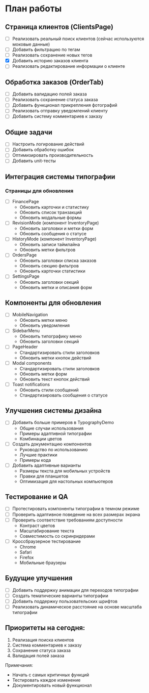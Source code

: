 # План работы

## Страница клиентов (ClientsPage)
- [ ] Реализовать реальный поиск клиентов (сейчас используются моковые данные)
- [ ] Добавить фильтрацию по тегам
- [ ] Реализовать сохранение новых тегов
- [x] Добавить историю заказов клиента
- [ ] Реализовать редактирование информации о клиенте

## Обработка заказов (OrderTab)
- [ ] Добавить валидацию полей заказа
- [ ] Реализовать сохранение статуса заказа
- [ ] Добавить функционал прикрепления фотографий
- [ ] Реализовать отправку уведомлений клиенту
- [ ] Добавить систему комментариев к заказу

## Общие задачи
- [ ] Настроить логирование действий
- [ ] Добавить обработку ошибок
- [ ] Оптимизировать производительность
- [ ] Добавить unit-тесты

## Интеграция системы типографии

### Страницы для обновления
- [ ] FinancePage
  - Обновить карточки и статистику
  - Обновить список транзакций
  - Обновить модальные формы
- [ ] RevisionMode (компонент InventoryPage)
  - Обновить заголовки и метки форм
  - Обновить сообщения о статусе
- [ ] HistoryMode (компонент InventoryPage)
  - Обновить записи таймлайна
  - Обновить метки фильтров
- [ ] OrdersPage
  - Обновить заголовки списка заказов
  - Обновить секцию фильтров
  - Обновить карточки статистики
- [ ] SettingsPage
  - Обновить заголовки секций
  - Обновить метки и описания форм

## Компоненты для обновления
- [ ] MobileNavigation
  - Обновить метки меню
  - Обновить уведомления
- [ ] SidebarMenu
  - Обновить типографику меню
  - Обновить заголовки секций
- [ ] PageHeader
  - Стандартизировать стили заголовков
  - Обновить метки кнопок действий
- [ ] Modal components
  - Стандартизировать стили заголовков
  - Обновить метки форм
  - Обновить текст кнопок действий
- [ ] Toast notifications
  - Обновить стили сообщений
  - Стандартизировать сообщения о статусе

## Улучшения системы дизайна
- [ ] Добавить больше примеров в TypographyDemo
  - Общие случаи использования
  - Примеры адаптивной типографии
  - Комбинации цветов
- [ ] Создать документацию компонентов
  - Руководство по использованию
  - Лучшие практики
  - Примеры кода
- [ ] Добавить адаптивные варианты
  - Размеры текста для мобильных устройств
  - Правки для планшетов
  - Оптимизация для настольных компьютеров

## Тестирование и QA
- [ ] Протестировать компоненты типографии в темном режиме
- [ ] Проверить адаптивное поведение на всех размерах экрана
- [ ] Проверить соответствие требованиям доступности
  - Контраст цветов
  - Масштабирование текста
  - Совместимость со скринридерами
- [ ] Кроссбраузерное тестирование
  - Chrome
  - Safari
  - Firefox
  - Мобильные браузеры

## Будущие улучшения
- [ ] Добавить поддержку анимации для переходов типографии
- [ ] Создать тематические варианты типографии
- [ ] Добавить поддержку пользовательских шрифтов
- [ ] Реализовать динамическое расстояние на основе масштаба типографии

## Приоритеты на сегодня:
1. Реализация поиска клиентов
2. Система комментариев к заказу
3. Сохранение статуса заказа
4. Валидация полей заказа

Примечания:
- Начать с самых критичных функций
- Тестировать каждое изменение
- Документировать новый функционал

